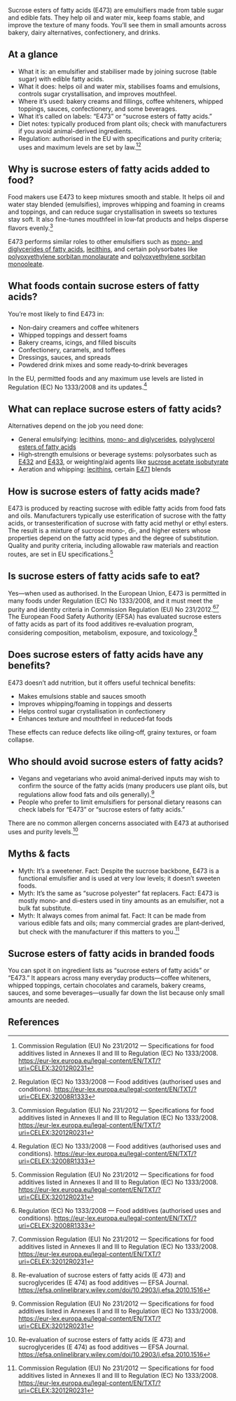 Sucrose esters of fatty acids (E473) are emulsifiers made from table sugar and edible fats. They help oil and water mix, keep foams stable, and improve the texture of many foods. You’ll see them in small amounts across bakery, dairy alternatives, confectionery, and drinks.
<!--more-->

## At a glance
- What it is: an emulsifier and stabiliser made by joining sucrose (table sugar) with edible fatty acids.
- What it does: helps oil and water mix, stabilises foams and emulsions, controls sugar crystallisation, and improves mouthfeel.
- Where it’s used: bakery creams and fillings, coffee whiteners, whipped toppings, sauces, confectionery, and some beverages.
- What it’s called on labels: “E473” or “sucrose esters of fatty acids.”
- Diet notes: typically produced from plant oils; check with manufacturers if you avoid animal-derived ingredients.
- Regulation: authorised in the EU with specifications and purity criteria; uses and maximum levels are set by law.[^1][^2]

## Why is sucrose esters of fatty acids added to food?
Food makers use E473 to keep mixtures smooth and stable. It helps oil and water stay blended (emulsifies), improves whipping and foaming in creams and toppings, and can reduce sugar crystallisation in sweets so textures stay soft. It also fine-tunes mouthfeel in low‑fat products and helps disperse flavors evenly.[^1]

E473 performs similar roles to other emulsifiers such as [mono- and diglycerides of fatty acids](/e471-mono-and-diglycerides-of-fatty-acids), [lecithins](/e322-lecithins), and certain polysorbates like [polyoxyethylene sorbitan monolaurate](/e432-polyoxyethylene-sorbitan-monolaurate) and [polyoxyethylene sorbitan monooleate](/e433-polyoxyethylene-sorbitan-monooleate).

## What foods contain sucrose esters of fatty acids?
You’re most likely to find E473 in:
- Non‑dairy creamers and coffee whiteners
- Whipped toppings and dessert foams
- Bakery creams, icings, and filled biscuits
- Confectionery, caramels, and toffees
- Dressings, sauces, and spreads
- Powdered drink mixes and some ready‑to‑drink beverages

In the EU, permitted foods and any maximum use levels are listed in Regulation (EC) No 1333/2008 and its updates.[^2]

## What can replace sucrose esters of fatty acids?
Alternatives depend on the job you need done:
- General emulsifying: [lecithins](/e322-lecithins), [mono- and diglycerides](/e471-mono-and-diglycerides-of-fatty-acids), [polyglycerol esters of fatty acids](/e475-polyglycerol-esters-of-fatty-acids)
- High‑strength emulsions or beverage systems: polysorbates such as [E432](/e432-polyoxyethylene-sorbitan-monolaurate) and [E433](/e433-polyoxyethylene-sorbitan-monooleate), or weighting/aid agents like [sucrose acetate isobutyrate](/e444-sucrose-acetate-isobutyrate)
- Aeration and whipping: [lecithins](/e322-lecithins), certain [E471](/e471-mono-and-diglycerides-of-fatty-acids) blends

## How is sucrose esters of fatty acids made?
E473 is produced by reacting sucrose with edible fatty acids from food fats and oils. Manufacturers typically use esterification of sucrose with the fatty acids, or transesterification of sucrose with fatty acid methyl or ethyl esters. The result is a mixture of sucrose mono‑, di‑, and higher esters whose properties depend on the fatty acid types and the degree of substitution. Quality and purity criteria, including allowable raw materials and reaction routes, are set in EU specifications.[^1]

## Is sucrose esters of fatty acids safe to eat?
Yes—when used as authorised. In the European Union, E473 is permitted in many foods under Regulation (EC) No 1333/2008, and it must meet the purity and identity criteria in Commission Regulation (EU) No 231/2012.[^2][^1] The European Food Safety Authority (EFSA) has evaluated sucrose esters of fatty acids as part of its food additives re‑evaluation program, considering composition, metabolism, exposure, and toxicology.[^3]

## Does sucrose esters of fatty acids have any benefits?
E473 doesn’t add nutrition, but it offers useful technical benefits:
- Makes emulsions stable and sauces smooth
- Improves whipping/foaming in toppings and desserts
- Helps control sugar crystallisation in confectionery
- Enhances texture and mouthfeel in reduced‑fat foods

These effects can reduce defects like oiling‑off, grainy textures, or foam collapse.

## Who should avoid sucrose esters of fatty acids?
- Vegans and vegetarians who avoid animal‑derived inputs may wish to confirm the source of the fatty acids (many producers use plant oils, but regulations allow food fats and oils generally).[^1]
- People who prefer to limit emulsifiers for personal dietary reasons can check labels for “E473” or “sucrose esters of fatty acids.”

There are no common allergen concerns associated with E473 at authorised uses and purity levels.[^3]

## Myths & facts
- Myth: It’s a sweetener. Fact: Despite the sucrose backbone, E473 is a functional emulsifier and is used at very low levels; it doesn’t sweeten foods.
- Myth: It’s the same as “sucrose polyester” fat replacers. Fact: E473 is mostly mono‑ and di‑esters used in tiny amounts as an emulsifier, not a bulk fat substitute.
- Myth: It always comes from animal fat. Fact: It can be made from various edible fats and oils; many commercial grades are plant‑derived, but check with the manufacturer if this matters to you.[^1]

## Sucrose esters of fatty acids in branded foods
You can spot it on ingredient lists as “sucrose esters of fatty acids” or “E473.” It appears across many everyday products—coffee whiteners, whipped toppings, certain chocolates and caramels, bakery creams, sauces, and some beverages—usually far down the list because only small amounts are needed.

## References
[^1]: Commission Regulation (EU) No 231/2012 — Specifications for food additives listed in Annexes II and III to Regulation (EC) No 1333/2008. https://eur-lex.europa.eu/legal-content/EN/TXT/?uri=CELEX:32012R0231
[^2]: Regulation (EC) No 1333/2008 — Food additives (authorised uses and conditions). https://eur-lex.europa.eu/legal-content/EN/TXT/?uri=CELEX:32008R1333
[^3]: Re-evaluation of sucrose esters of fatty acids (E 473) and sucroglycerides (E 474) as food additives — EFSA Journal. https://efsa.onlinelibrary.wiley.com/doi/10.2903/j.efsa.2010.1516
